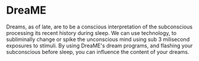 # DreaME
Dreams, as of late, are to be a conscious interpretation of the subconscious processing its recent history during sleep. We can use technology, to subliminally change or spike the unconscious mind using sub 3 milisecond exposures to stimuli. By using DreaME's dream programs, and flashing your subconscious before sleep, you can influence the content of your dreams.
